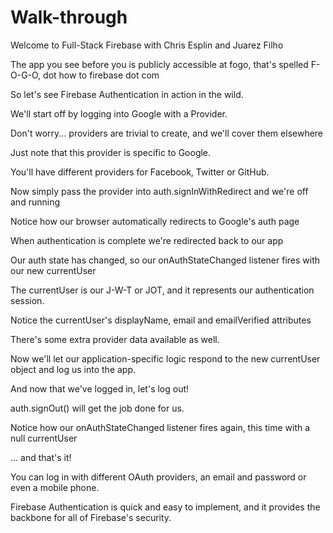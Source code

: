 # Walk-through

Welcome to Full-Stack Firebase with Chris Esplin and Juarez Filho

The app you see before you is publicly accessible at fogo, that's spelled F-O-G-O, dot how to firebase dot com

So let's see Firebase Authentication in action in the wild.

We'll start off by logging into Google with a Provider.

Don't worry... providers are trivial to create, and we'll cover them elsewhere

Just note that this provider is specific to Google.

You'll have different providers for Facebook, Twitter or GitHub.

Now simply pass the provider into auth.signInWithRedirect and we're off and running

Notice how our browser automatically redirects to Google's auth page

When authentication is complete we're redirected back to our app

Our auth state has changed, so our onAuthStateChanged listener fires with our new currentUser

The currentUser is our J-W-T or JOT, and it represents our authentication session.

Notice the currentUser's displayName, email and emailVerified attributes

There's some extra provider data available as well.

Now we'll let our application-specific logic respond to the new currentUser object and log us into the app.

And now that we've logged in, let's log out!

auth.signOut\(\) will get the job done for us.

Notice how our onAuthStateChanged listener fires again, this time with a null currentUser

... and that's it!

You can log in with different OAuth providers, an email and password or even a mobile phone.

Firebase Authentication is quick and easy to implement, and it provides the backbone for all of Firebase's security.

